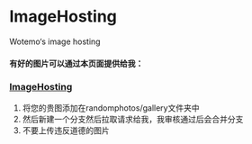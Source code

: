 # ImageHosting
Wotemo‘s image hosting
#### 有好的图片可以通过本页面提供给我：
### [ImageHosting](https://github.com/wtmxxx/ImageHosting/)
 1. 将您的贵图添加在randomphotos/gallery文件夹中
 2. 然后新建一个分支然后拉取请求给我，我审核通过后会合并分支 
 3. 不要上传违反道德的图片
